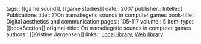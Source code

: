 tags:: [[game sound]], [[game studies]]
date:: 2007
publisher:: Intellect Publications
title:: @On transdiegetic sounds in computer games
book-title:: Digital aesthetics and communication
pages:: 105-117
volume:: 5
item-type:: [[bookSection]]
original-title:: On transdiegetic sounds in computer games
authors:: [[Kristine Jørgensen]]
links:: [Local library](zotero://select/groups/2386895/items/6W3ZAXM8), [Web library](https://www.zotero.org/groups/2386895/items/6W3ZAXM8)
